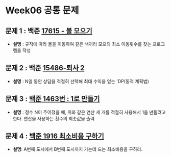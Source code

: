 # Week06 공통 문제
## 문제 1 : **백준 [17615 - 볼 모으기](https://www.acmicpc.net/problem/17615)**
- **설명** : 규칙에 따라 볼을 이동하여 같은 색끼리 모으되 최소 이동횟수를 찾는 프로그램을 작성

## 문제 2 : 백준 [15486-퇴사 2](https://www.acmicpc.net/problem/15486)
- **설명** : N일 동안 상담을 적절히 선택해 최대 수익을 얻는 'DP(동적 계획법)

## 문제 3 : [백준 1463번 : 1로 만들기](https://www.acmicpc.net/problem/1463)
- **설명** : 정수 N이 주어졌을 때, 위와 같은 연산 세 개를 적절히 사용해서 1을 만들려고 한다. 연산을 사용하는 횟수의 최솟값을 출력

## 문제 4 : [백준 1916 최소비용 구하기](https://www.acmicpc.net/problem/1916)
- **설명**: A번째 도시에서 B번째 도시까지 가는데 드는 최소비용을 구하라.
